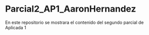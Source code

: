 # Parcial2_AP1_AaronHernandez
En este repositorio se mostrara el contenido del segundo parcial de Aplicada 1
